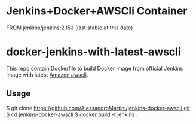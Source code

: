 # Jenkins+Docker+AWSCli Container

FROM jenkins/jenkins:2.153
(last stable at this date)

# docker-jenkins-with-latest-awscli

This repo contain Dockerfile to build Docker image from official Jenkins image with latest [Amazon awscli](https://aws.amazon.com/cli/).

## Usage

$ git clone https://github.com/AlessandroMartini/jenkins-docker-awscli.git
$ cd jenkins-docker-awscli
$ docker build -t jenkins .
```
